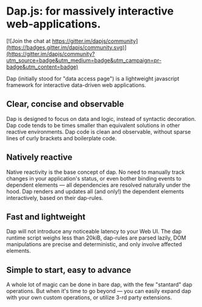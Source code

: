 # Dap.js: for massively interactive web-applications.

[![Join the chat at https://gitter.im/dapjs/community](https://badges.gitter.im/dapjs/community.svg)](https://gitter.im/dapjs/community?utm_source=badge&utm_medium=badge&utm_campaign=pr-badge&utm_content=badge)

Dap (initially stood for "data access page") is a lightweight javascript framework for interactive data-driven web applications.

## Clear, concise and observable
Dap is designed to focus on data and logic, instead of syntactic decoration. Dap code tends to be times smaller than equivalent solutions in other reactive environments. Dap code is clean and observable, without sparse lines of curly brackets and boilerplate code.

## Natively reactive
Native reactivity is the base concept of dap. No need to manually track changes in your application's status, or even bother binding events to dependent elements — all dependencies are resolved naturally under the hood. Dap renders and updates all (and only!) the dependent elements interactively, based on their dap-rules.

## Fast and lightweight
Dap will not introduce any noticeable latency to your Web UI. The dap runtime script weighs less than 20kiB, dap-rules are parsed lazily, DOM manipulations are precise and deterministic, and only involve affected elements.

## Simple to start, easy to advance
A whole lot of magic can be done in bare dap, with the few "stantard" dap operations. But when it's time to go beyond — you can easily expand dap with your own custom operations, or utilize 3-rd party extensions.
